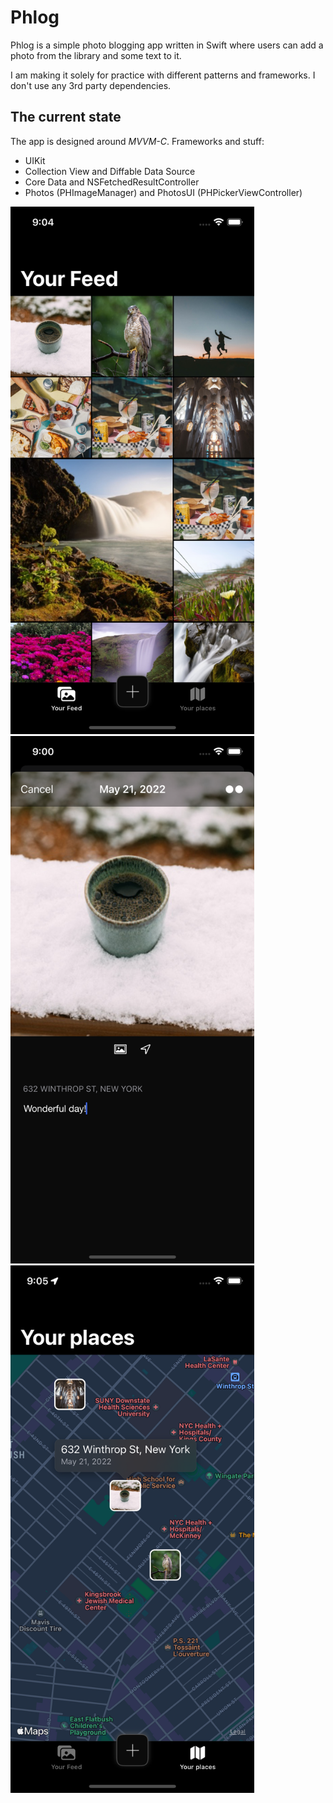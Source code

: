 #  Phlog

Phlog is a simple photo blogging app written in Swift where users can add a photo from the library and some text to it.

I am making it solely for practice with different patterns and frameworks.
I don't use any 3rd party dependencies.

## The current state

The app is designed around *MVVM-C*. 
Frameworks and stuff:
 - UIKit
 - Collection View and Diffable Data Source
 - Core Data and NSFetchedResultController
 - Photos (PHImageManager) and PhotosUI (PHPickerViewController) 
 

<img src="./screenshots/feed.png" width=390 height=844>
<img src="./screenshots/phlog.png" width=390 height=844>
<img src="./screenshots/map.png" width=390 height=844>
